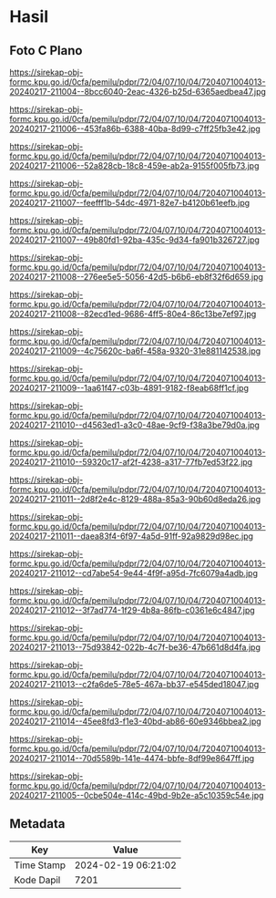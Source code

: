 # Hasil

## Foto C Plano

https://sirekap-obj-formc.kpu.go.id/0cfa/pemilu/pdpr/72/04/07/10/04/7204071004013-20240217-211004--8bcc6040-2eac-4326-b25d-6365aedbea47.jpg

https://sirekap-obj-formc.kpu.go.id/0cfa/pemilu/pdpr/72/04/07/10/04/7204071004013-20240217-211006--453fa86b-6388-40ba-8d99-c7ff25fb3e42.jpg

https://sirekap-obj-formc.kpu.go.id/0cfa/pemilu/pdpr/72/04/07/10/04/7204071004013-20240217-211006--52a828cb-18c8-459e-ab2a-9155f005fb73.jpg

https://sirekap-obj-formc.kpu.go.id/0cfa/pemilu/pdpr/72/04/07/10/04/7204071004013-20240217-211007--feefff1b-54dc-4971-82e7-b4120b61eefb.jpg

https://sirekap-obj-formc.kpu.go.id/0cfa/pemilu/pdpr/72/04/07/10/04/7204071004013-20240217-211007--49b80fd1-92ba-435c-9d34-fa901b326727.jpg

https://sirekap-obj-formc.kpu.go.id/0cfa/pemilu/pdpr/72/04/07/10/04/7204071004013-20240217-211008--276ee5e5-5056-42d5-b6b6-eb8f32f6d659.jpg

https://sirekap-obj-formc.kpu.go.id/0cfa/pemilu/pdpr/72/04/07/10/04/7204071004013-20240217-211008--82ecd1ed-9686-4ff5-80e4-86c13be7ef97.jpg

https://sirekap-obj-formc.kpu.go.id/0cfa/pemilu/pdpr/72/04/07/10/04/7204071004013-20240217-211009--4c75620c-ba6f-458a-9320-31e881142538.jpg

https://sirekap-obj-formc.kpu.go.id/0cfa/pemilu/pdpr/72/04/07/10/04/7204071004013-20240217-211009--1aa61f47-c03b-4891-9182-f8eab68ff1cf.jpg

https://sirekap-obj-formc.kpu.go.id/0cfa/pemilu/pdpr/72/04/07/10/04/7204071004013-20240217-211010--d4563ed1-a3c0-48ae-9cf9-f38a3be79d0a.jpg

https://sirekap-obj-formc.kpu.go.id/0cfa/pemilu/pdpr/72/04/07/10/04/7204071004013-20240217-211010--59320c17-af2f-4238-a317-77fb7ed53f22.jpg

https://sirekap-obj-formc.kpu.go.id/0cfa/pemilu/pdpr/72/04/07/10/04/7204071004013-20240217-211011--2d8f2e4c-8129-488a-85a3-90b60d8eda26.jpg

https://sirekap-obj-formc.kpu.go.id/0cfa/pemilu/pdpr/72/04/07/10/04/7204071004013-20240217-211011--daea83f4-6f97-4a5d-91ff-92a9829d98ec.jpg

https://sirekap-obj-formc.kpu.go.id/0cfa/pemilu/pdpr/72/04/07/10/04/7204071004013-20240217-211012--cd7abe54-9e44-4f9f-a95d-7fc6079a4adb.jpg

https://sirekap-obj-formc.kpu.go.id/0cfa/pemilu/pdpr/72/04/07/10/04/7204071004013-20240217-211012--3f7ad774-1f29-4b8a-86fb-c0361e6c4847.jpg

https://sirekap-obj-formc.kpu.go.id/0cfa/pemilu/pdpr/72/04/07/10/04/7204071004013-20240217-211013--75d93842-022b-4c7f-be36-47b661d8d4fa.jpg

https://sirekap-obj-formc.kpu.go.id/0cfa/pemilu/pdpr/72/04/07/10/04/7204071004013-20240217-211013--c2fa6de5-78e5-467a-bb37-e545ded18047.jpg

https://sirekap-obj-formc.kpu.go.id/0cfa/pemilu/pdpr/72/04/07/10/04/7204071004013-20240217-211014--45ee8fd3-f1e3-40bd-ab86-60e9346bbea2.jpg

https://sirekap-obj-formc.kpu.go.id/0cfa/pemilu/pdpr/72/04/07/10/04/7204071004013-20240217-211014--70d5589b-141e-4474-bbfe-8df99e8647ff.jpg

https://sirekap-obj-formc.kpu.go.id/0cfa/pemilu/pdpr/72/04/07/10/04/7204071004013-20240217-211005--0cbe504e-414c-49bd-9b2e-a5c10359c54e.jpg


## Metadata

| Key        | Value               |
| ---------- | ------------------- |
| Time Stamp | 2024-02-19 06:21:02 |
| Kode Dapil | 7201                |



